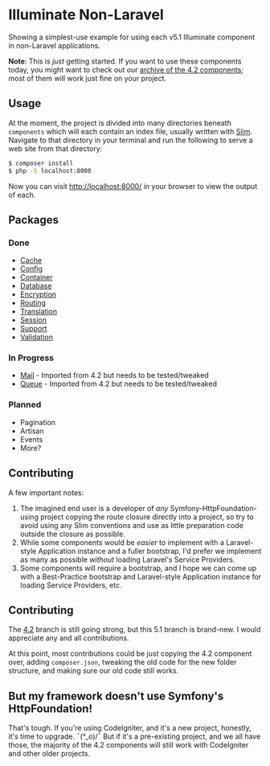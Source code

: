 # Illuminate Non-Laravel

Showing a simplest-use example for using each v5.1 Illuminate component in non-Laravel applications.

**Note**: This is *just* getting started. If you want to use these components today, you might want to check out our [archive of the 4.2 components](https://github.com/mattstauffer/illuminatenonlaravel/tree/4.2); most of them will work just fine on your project.

## Usage
At the moment, the project is divided into many directories beneath `components` which will each contain an index file, usually written with [Slim](http://www.slimframework.com/). Navigate to that directory in your terminal and run the following to serve a web site from that directory:

```bash
$ composer install
$ php -S localhost:8000
```

Now you can visit [http://localhost:8000/](http://localhost:8000/) in your browser to view the output of each.

## Packages

### Done
 * [Cache](https://github.com/mattstauffer/IlluminateNonLaravel/tree/master/components/cache)
 * [Config](https://github.com/mattstauffer/IlluminateNonLaravel/tree/master/components/config)
 * [Container](https://github.com/mattstauffer/IlluminateNonLaravel/tree/components/container)
 * [Database](https://github.com/mattstauffer/IlluminateNonLaravel/tree/master/components/database)
 * [Encryption](https://github.com/mattstauffer/IlluminateNonLaravel/tree/master/components/encryption)
 * [Routing](https://github.com/mattstauffer/IlluminateNonLaravel/tree/master/components/routing)
 * [Translation](https://github.com/mattstauffer/IlluminateNonLaravel/tree/master/components/translation)
 * [Session](https://github.com/mattstauffer/IlluminateNonLaravel/tree/components/session)
 * [Support](https://github.com/mattstauffer/IlluminateNonLaravel/tree/master/components/support)
 * [Validation](https://github.com/mattstauffer/IlluminateNonLaravel/tree/master/components/validation)

### In Progress
 * [Mail](https://github.com/mattstauffer/IlluminateNonLaravel/tree/components/mail) - Imported from 4.2 but needs to be tested/tweaked
 * [Queue](https://github.com/mattstauffer/IlluminateNonLaravel/tree/queue) - Imported from 4.2 but needs to be tested/tweaked

### Planned
 * Pagination
 * Artisan
 * Events
 * More?

## Contributing
A few important notes:

 1. The imagined end user is a developer of *any* Symfony-HttpFoundation-using project copying the route closure directly into a project, so try to avoid using any Slim conventions and use as little preparation code outside the closure as possible.
 2. While some components would be *easier* to implement with a Laravel-style Application instance and a fuller bootstrap, I'd prefer we implement as many as possible *without* loading Laravel's Service Providers.
 3. Some components will require a bootstrap, and I hope we can come up with a Best-Practice bootstrap and Laravel-style Application instance for loading Service Providers, etc.

## Contributing
The [4.2](https://github.com/mattstauffer/illuminatenonlaravel/tree/4.2) branch is still going strong, but this 5.1 branch is brand-new. I would appreciate any and all contributions.

At this point, most contributions could be just copying the 4.2 component over, adding `composer.json`, tweaking the old code for the new folder structure, and making sure our old code still works.

## But my framework doesn't use Symfony's HttpFoundation!
That's tough. If you're using CodeIgniter, and it's a new project, honestly, it's time to upgrade. ¯\(°_o)/¯ But if it's a pre-existing project, and we all have those, the majority of the 4.2 components will still work with CodeIgniter and other older projects.
